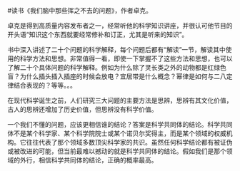\#读书《我们脑中那些挥之不去的问题》，作者卓克。

卓克是得到高质量内容发布者之一，经常听他的科学知识讲座，并很认可他节目的开头语“知识这个东西就要经常修补和订正，尤其是听来的知识”。

书中深入讲述了二十个问题的科学解释，每个问题后都有“解读”一节，解读其中使用的科学方法和思想。非常值得一看，即使一下掌握不了这些方法和思想，也可以了解二十个具体问题的科学解释。例如为什么除了灵长类之外的动物都是红绿色盲？为什么插头插入插座的时候会放电？宜居带是什么概念？幂律是如何与二八定律结合表现的？等等。。。

在现代科学诞生之前，人们研究三大问题的主要方法是思辨，思辨有其文化价值，古人的思辨还增加了历史价值，但思辨没有科学价值。

一个我们不懂的问题，应该更相信谁的结论？答案是科学共同体的结论。科学共同体不是某个科学家、某个科学院院士或某个诺贝尔奖得主，而是某个领域的权威机构。它往往代表了那个领域多数顶尖科学家的共识。虽然任何科学结论都有被证伪或被改进的可能，但当前最难以撼动的就是科学共同体的结论。假如我们是那个领域的外行，相信科学共同体的结论，正确的概率最高。